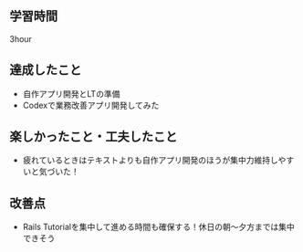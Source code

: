 ## 学習時間
3hour
## 達成したこと
- 自作アプリ開発とLTの準備
- Codexで業務改善アプリ開発してみた
## 楽しかったこと・工夫したこと
- 疲れているときはテキストよりも自作アプリ開発のほうが集中力維持しやすいと気づいた！
## 改善点
- Rails Tutorialを集中して進める時間も確保する！休日の朝〜夕方までは集中できそう
